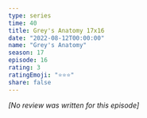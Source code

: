 ```yaml
---
type: series
time: 40
title: Grey's Anatomy 17x16
date: "2022-08-12T00:00:00"
name: "Grey's Anatomy"
season: 17
episode: 16
rating: 3
ratingEmoji: "⭐️⭐️⭐️"
share: false
---
```


_[No review was written for this episode]_
